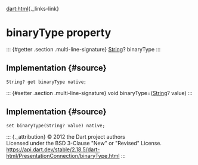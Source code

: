 [dart:html](../../dart-html/dart-html-library){._links-link}

binaryType property
===================

::: {#getter .section .multi-line-signature}
[String](../../dart-core/string-class)? binaryType
:::

Implementation {#source}
--------------

``` {.language-dart data-language="dart"}
String? get binaryType native;
```

::: {#setter .section .multi-line-signature}
void binaryType=([String](../../dart-core/string-class)? value)
:::

Implementation {#source}
--------------

``` {.language-dart data-language="dart"}
set binaryType(String? value) native;
```

::: {._attribution}
© 2012 the Dart project authors\
Licensed under the BSD 3-Clause \"New\" or \"Revised\" License.\
<https://api.dart.dev/stable/2.18.5/dart-html/PresentationConnection/binaryType.html>
:::
